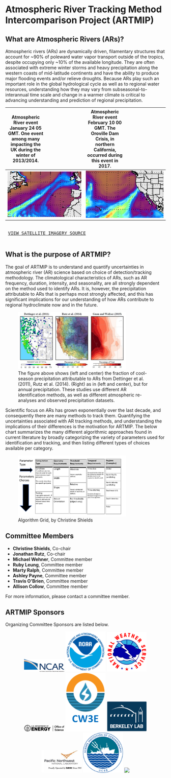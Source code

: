 # Atmospheric River Tracking Method Intercomparison Project (ARTMIP)

## What are Atmospheric Rivers (ARs)?
Atmospheric rivers (ARs) are dynamically driven, filamentary structures that account for ~90% of poleward water vapor transport outside of the tropics, despite occupying only ~10% of the available longitude. They are often associated with extreme winter storms and heavy precipitation along the western coasts of mid-latitude continents and have the ability to produce major flooding events and/or relieve droughts. Because ARs play such an important role in the global hydrological cycle as well as to regional water resources, understanding how they may vary from subseasonal-to-interannual time scale and change in a warmer climate is critical to advancing understanding and prediction of regional precipitation.

<!--- This is me trying a different method to not have the images in a table
<p align="middle">
  <figure style='display: table'>
    <img src="ARTMIP_2014Jan24.UK_.flooding.jpg" width="49%" />
    <figcaption style='display: table-caption; caption-side: bottom;'>Atmospheric River event January 24 05 GMT. One event among many impacting the UK during the winter of 2013/2014.</figcaption>
  </figure>
  <figure class="inline end" >
    <img src="ARTMIP_2017Feb10.OrovilleDamCrisis-cropped.jpg" width="49%" /> 
  <figcaption>Fig 2</figcaption>
  </figure>
</p>
<p>
  Fig 1: Atmospheric River event January 24 05 GMT. One event among many impacting the UK during the winter of 2013/2014.
  Fig 2: Atmospheric River event February 10 00 GMT. The Oroville Dam Crisis, in northern California, occurred during this event in 2017.
</p>
--->

<!--- A method to make the images the same size, but feels clunky and won't change size based on screen size
| Atmospheric River event January 24 05 GMT. One event among many impacting the UK during the winter of 2013/2014. | Atmospheric River event February 10 00 GMT. The Oroville Dam Crisis, in northern California, occurred during this event in 2017. |
| :--- | :--- |
|  <img src="ARTMIP_2014Jan24.UK_.flooding.jpg" width=500 />  |  <img src="ARTMIP_2017Feb10.OrovilleDamCrisis-cropped.jpg" width=463 />  |

<br>
--->

| <div style="width:49%">Atmospheric River event January 24 05 GMT. One event among many impacting the UK during the winter of 2013/2014.</div> | <div style="width:49%">Atmospheric River event February 10 00 GMT. The Oroville Dam Crisis, in northern California, occurred during this event in 2017.</div> |
| :---: | :---: |
|  ![A satellite image of an Atmospheric River impacting the UK](ARTMIP_2014Jan24.UK_.flooding.jpg)  |  ![A satellite image of an Atmospheric River impacting Northern California](ARTMIP_2017Feb10.OrovilleDamCrisis-cropped.jpg)  |


<kbd> <br> [VIEW SATELLITE IMAGERY SOURCE](https://tropic.ssec.wisc.edu/real-time/mimic-tpw/global/main.html) <br> </kbd>

## What is the purpose of ARTMIP?
The goal of ARTMIP is to understand and quantify uncertainties in atmospheric river (AR) science based on choice of detection/tracking methodology. The climatological characteristics of ARs, such as AR frequency, duration, intensity, and seasonality, are all strongly dependent on the method used to identify ARs. It is, however, the precipitation attributable to ARs that is perhaps most strongly affected, and this has significant implications for our understanding of how ARs contribute to regional hydroclimate now and in the future.

<figure>
  <img src="Experimental03-Dettinger-Rutz-GuanWaliser.jpg" width="80%" /> 
  <figcaption>The figure above shows (left and center) the fraction of cool-season precipitation attributable to ARs from Dettinger et al. (2011), Rutz et al. (2014). (Right) as in (left and center), but for annual precipitation. These studies use different AR identification methods, as well as different atmospheric re-analyses and observed precipitation datasets.</figcaption>
</figure>

Scientific focus on ARs has grown exponentially over the last decade, and consequently there are many methods to track them. Quantifying the uncertainties associated with AR tracking methods, and understanding the implications of their differences is the motivation for ARTMIP. The below chart summarizes the many different algorithmic approaches found in current literature by broadly categorizing the variety of parameters used for identification and tracking, and then listing different types of choices available per category.

<figure>
  <img src="AlgorithmGrid.v2.jpg" width="80%" /> 
  <figcaption>Algorithm Grid, by Christine Shields</figcaption>
</figure>

## Committee Members
* **Christine Shields**, Co-chair
* **Jonathan Rutz**, Co-chair
* **Michael Wehner**, Committee member
* **Ruby Leung**, Committee member
* **Marty Ralph**, Committee member
* **Ashley Payne**, Committee member
* **Travis O'Brien**, Committee member
* **Allison Collow**, Committee member

For more information, please contact a committee member.

## ARTMIP Sponsors
Organizing Committee Sponsors are listed below.

<p align="middle">
  <img src="logo-ncar.png" width="25%" />
  <img src="logo-noaa.png" width="25%" /> 
  <img src="logo-nws.png" width="25%" /> 
  <img src="logo-doe.png" width="25%" /> 
  <img src="logo-cw3e.png" width="25%" /> 
  <img src="logo-lbnl.png" width="25%" /> 
  <img src="logo-pnnl.png" width="25%" /> 
  <img src="logo-ucsd.png" width="25%" /> 
  <img src="logo-nsf.png" width="25%" /> 
</p>

<!--- A table method
| :---: | :---: | :---: | :---: |
| ![NSF NCAR](logo-ncar.png) | ![NOAA](logo-noaa.png) | ![NWS](logo-nws.png) | ![DOE](logo-doe.png) |
| ![CW3E](logo-cw3e.png) | ![Berkeley Lab](logo-lbnl.png) | ![PNNL](logo-pnnl.png) | ![Scripps](logo-ucsd.png) |
| ![NSF](logo-nsf.jpg) | ![]() | ![]() | ![]() |
--->
